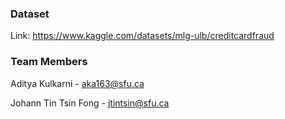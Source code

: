 ### Dataset

Link: https://www.kaggle.com/datasets/mlg-ulb/creditcardfraud

### Team Members

Aditya Kulkarni - aka163@sfu.ca

Johann Tin Tsin Fong - jtintsin@sfu.ca
